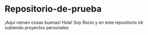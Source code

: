 # Repositorio-de-prueba
¡Aquí vienen cosas buenas!
Hola! Soy Rocío y en este repositorio iré subiendo proyectos personales
